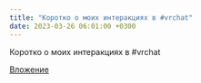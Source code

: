 ```yaml
---
title: "Коротко о моих интеракциях в #vrchat"
date: 2023-03-26 06:01:00 +0300
---
```


Коротко о моих интеракциях в #vrchat

[Вложение](/assets/vk_photos/3/MVeOk8_zsMA.jpg)

